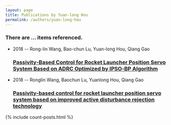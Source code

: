 ```yaml
---
layout: page
title: Publications by Yuan-long Hou
permalink: /authors/yuan-long-hou
---
```


<h3 id="number-posts">There are ... items referenced.</h3>
<ul class="post-list">
<li><span class='post-meta'>2018 -- Rong-lin Wang, Bao-chun Lu, Yuan-long Hou, Qiang Gao</span><h3><a class='post-link' href="{{ site.baseurl }}/passivity-based-control-for-rocket-launcher-position-servo-system-based-on-adrc-optimized-by-ipso-bp-algorithm">Passivity‐Based Control for Rocket Launcher Position Servo System Based on ADRC Optimized by IPSO‐BP Algorithm</a></h3></li>
<li><span class='post-meta'>2018 -- Ronglin Wang, Baochun Lu, Yuanlong Hou, Qiang Gao</span><h3><a class='post-link' href="{{ site.baseurl }}/passivity-based-control-for-rocket-launcher-position-servo-system-based-on-improved-active-disturbance-rejection-technology">Passivity-based control for rocket launcher position servo system based on improved active disturbance rejection technology</a></h3></li>

</ul>
{% include count-posts.html %}
